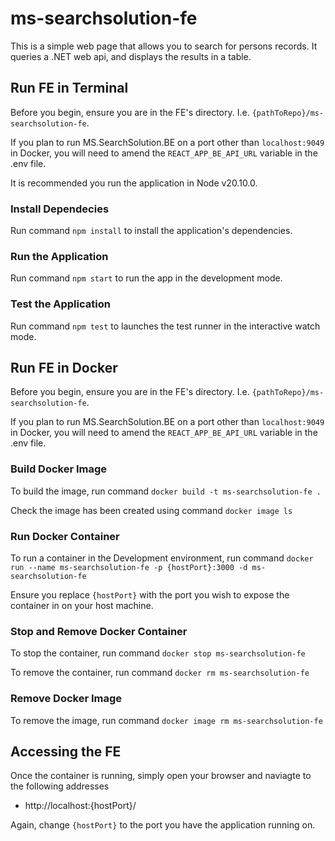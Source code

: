 # ms-searchsolution-fe

This is a simple web page that allows you to search for persons records. It queries a .NET web api, and displays the results in a table.

## Run FE in Terminal
Before you begin, ensure you are in the FE's directory. I.e. `{pathToRepo}/ms-searchsolution-fe`.

If you plan to run MS.SearchSolution.BE on a port other than `localhost:9049` in Docker, you will need to amend the `REACT_APP_BE_API_URL` variable in the .env file.

It is recommended you run the application in Node v20.10.0.

### Install Dependecies
Run command `npm install` to install the application's dependencies.

### Run the Application
Run command `npm start` to run the app in the development mode.

### Test the Application
Run command `npm test` to launches the test runner in the interactive watch mode.

## Run FE in Docker
Before you begin, ensure you are in the FE's directory. I.e. `{pathToRepo}/ms-searchsolution-fe`.

If you plan to run MS.SearchSolution.BE on a port other than `localhost:9049` in Docker, you will need to amend the `REACT_APP_BE_API_URL` variable in the .env file.

### Build Docker Image
To build the image, run command
`docker build -t ms-searchsolution-fe .`

Check the image has been created using command
`docker image ls`

### Run Docker Container
To run a container in the Development environment, run command
`docker run --name ms-searchsolution-fe -p {hostPort}:3000 -d ms-searchsolution-fe`

Ensure you replace `{hostPort}` with the port you wish to expose the container in on your host machine.

### Stop and Remove Docker Container
To stop the container, run command
`docker stop ms-searchsolution-fe`

To remove the container, run command
`docker rm ms-searchsolution-fe`

### Remove Docker Image
To remove the image, run command
`docker image rm ms-searchsolution-fe`

## Accessing the FE
Once the container is running, simply open your browser and naviagte to the following addresses
* http://localhost:{hostPort}/

Again, change `{hostPort}` to the port you have the application running on.